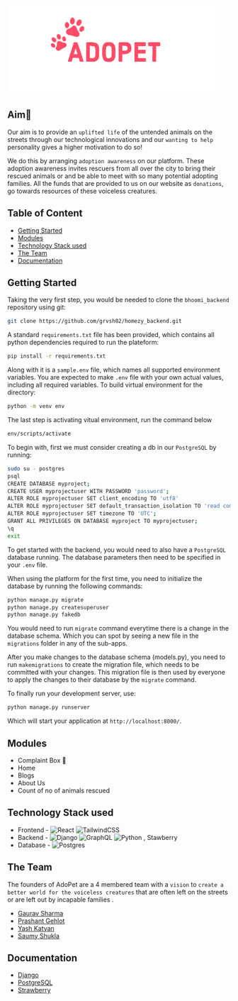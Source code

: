 <img src="https://github.com/grvsh02/Adopet/blob/main/marjrah/src/assets/Adopet%20logo%20pink.png?raw=true">

## Aim🎯
Our aim is to provide an `uplifted life` of the untended animals on the streets through our technological innovations and our `wanting to help` personality gives a higher motivation to do so! 

We do this by arranging `adoption awareness` on our platform. These adoption awareness invites rescuers from all over the city to bring their rescued animals or and be able to meet with so many potential adopting families. All the funds that are provided to us on our website as `donations`, go towards resources of these voiceless creatures.

## Table of Content 
- [Getting Started](#getting-started)
- [Modules](#modules)
- [Technology Stack used](#technology-stack-used)
- [The Team](#the-team)
- [Documentation](#documentation)
## Getting Started
Taking the very first step, you would be needed to clone the `bhoomi_backend` repository using git:

```bash
git clone https://github.com/grvsh02/homezy_backend.git
```

A standard `requirements.txt` file has been provided, which contains all python dependencies required to run the plateform:

```bash
pip install -r requirements.txt
```

Along with it is a `sample.env` file, which names all supported environment variables. You are expected to make `.env` file with your own actual values, including all required variables.
To build virtual environment for the directory:

```bash
python -m venv env
```

The last step is activating vitual environment, run the command below
```bash
env/scripts/activate
```

To begin with, first we must consider creating a db in our `PostgreSQL` by running:

```bash
sudo su - postgres
psql
CREATE DATABASE myproject;
CREATE USER myprojectuser WITH PASSWORD 'password';
ALTER ROLE myprojectuser SET client_encoding TO 'utf8'
ALTER ROLE myprojectuser SET default_transaction_isolation TO 'read committed';
ALTER ROLE myprojectuser SET timezone TO 'UTC';
GRANT ALL PRIVILEGES ON DATABASE myproject TO myprojectuser;
\q
exit
```

To get started with the backend, you would need to also have a `PostgreSQL` database running. The database parameters then need to be specified in your `.env` file.

When using the platform for the first time, you need to initialize the database by running the following commands:

```bash
python manage.py migrate
python manage.py createsuperuser
python manage.py fakedb
```

You would need to run `migrate` command everytime there is a change in the database schema. Which you can spot by seeing a new file in the `migrations` folder in any of the sub-apps.

After you make changes to the database schema (models.py), you need to run `makemigrations` to create the migration file, which needs to be committed with your changes.
This migration file is then used by everyone to apply the changes to their database by the `migrate` command.

To finally run your development server, use:

```bash
python manage.py runserver
```

Which will start your application at `http://localhost:8000/`.

## Modules
- Complaint Box 📮
- Home 
- Blogs 
- About Us
- Count of no of animals rescued 

## Technology Stack used

- Frontend - ![React](https://img.shields.io/badge/react-%2320232a.svg?style=for-the-badge&logo=react&logoColor=%2361DAFB) 
![TailwindCSS](https://img.shields.io/badge/tailwindcss-%2338B2AC.svg?style=for-the-badge&logo=tailwind-css&logoColor=white)
- Backend - ![Django](https://img.shields.io/badge/django-%23092E20.svg?style=for-the-badge&logo=django&logoColor=white)
![GraphQL](https://img.shields.io/badge/GraphQL-E10098.svg?style=for-the-badge&logo=GraphQL&logoColor=white)
![Python](https://img.shields.io/badge/Python-3776AB.svg?style=for-the-badge&logo=Python&logoColor=white) , Stawberry
- Database - ![Postgres](https://img.shields.io/badge/postgres-%23316192.svg?style=for-the-badge&logo=postgresql&logoColor=white)

## The Team
The founders of AdoPet are a 4 membered team with a `vision` to `create a better world for the voiceless creatures` that are often left on the streets or are left out by incapable families .
- [Gaurav Sharma](https://www.github.com/grvsh02)
- [Prashant Gehlot](https://www.github.com/Prashant9683)
- [Yash Katyan](https://github.com/yakatyansh)
- [Saumy Shukla](https://github.com/saumy4854)

## Documentation

- [Django](https://docs.djangoproject.com/en/4.1/)
- [PostgreSQL](https://www.postgresql.org/docs/)
- [Strawberry](https://strawberry.rocks/docs)

